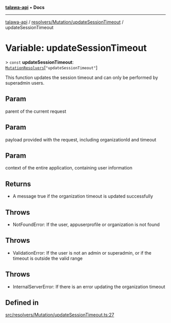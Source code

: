 [**talawa-api**](../../../../README.md) • **Docs**

***

[talawa-api](../../../../modules.md) / [resolvers/Mutation/updateSessionTimeout](../README.md) / updateSessionTimeout

# Variable: updateSessionTimeout

\> `const` **updateSessionTimeout**: [`MutationResolvers`](../../../../types/generatedGraphQLTypes/type-aliases/MutationResolvers.md)\[`"updateSessionTimeout"`\]

This function updates the session timeout and can only be performed by superadmin users.

## Param

parent of the current request

## Param

payload provided with the request, including organizationId and timeout

## Param

context of the entire application, containing user information

## Returns

- A message true if the organization timeout is updated successfully

## Throws

- NotFoundError: If the user, appuserprofile or organization is not found

## Throws

- ValidationError: If the user is not an admin or superadmin, or if the timeout is outside the valid range

## Throws

- InternalServerError: If there is an error updating the organization timeout

## Defined in

[src/resolvers/Mutation/updateSessionTimeout.ts:27](https://github.com/PalisadoesFoundation/talawa-api/blob/f9e8275b1ddff2d3edcec79ee3b37c07998f6cc3/src/resolvers/Mutation/updateSessionTimeout.ts#L27)
